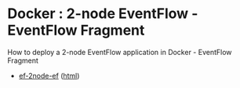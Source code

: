 # Docker : 2-node EventFlow - EventFlow Fragment

How to deploy a 2-node EventFlow application in Docker - EventFlow Fragment

* [ef-2node-ef](src/site/markdown/index.md) ([html](https://plord12.github.io/samples/10.4.0/docker/ef-2node/ef-2node-ef/))
